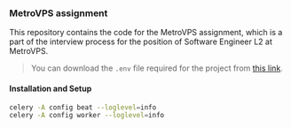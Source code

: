 ### MetroVPS assignment
This repository contains the code for the MetroVPS assignment, which is a part of the interview process for the position of Software Engineer L2 at MetroVPS.

> You can download the `.env` file required for the project from [this link](https://drive.google.com/file/d/11I6ZTbwzH2SsH1HwHlCWQPIkoJY_2VdN/view?usp=drive_link).

#### Installation and Setup

```bash
celery -A config beat --loglevel=info
celery -A config worker --loglevel=info
```